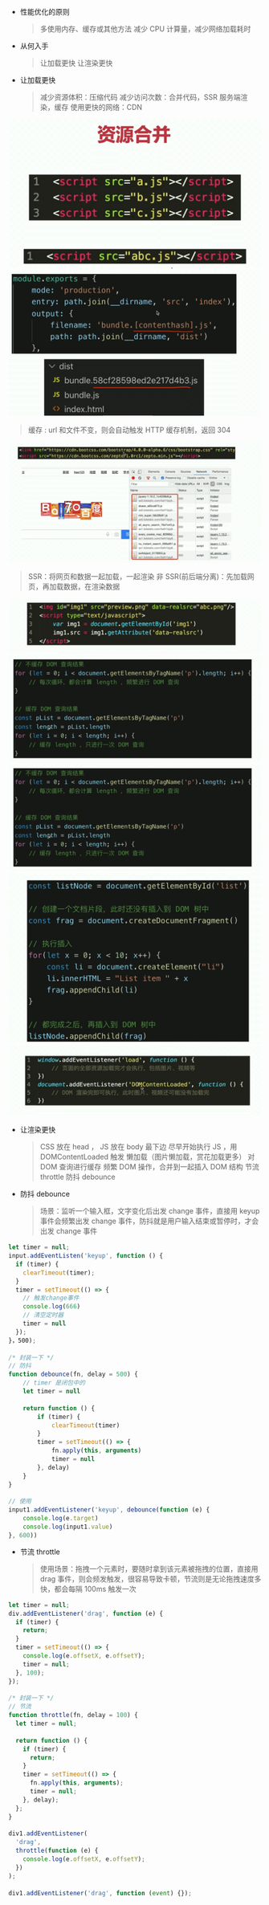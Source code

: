 - 性能优化的原则

  > 多使用内存、缓存或其他方法
  > 减少 CPU 计算量，减少网络加载耗时

- 从何入手

  > 让加载更快
  > 让渲染更快

- 让加载更快
  > 减少资源体积：压缩代码
  > 减少访问次数：合并代码，SSR 服务端渲染，缓存
  > 使用更快的网络：CDN

![资源合并](./resource/015/资源合并.png)
![缓存](./resource/015/缓存.png)

> 缓存 : url 和文件不变，则会自动触发 HTTP 缓存机制，返回 304

![CDN](./resource/015/CDN.png)

> SSR：将网页和数据一起加载，一起渲染
> 非 SSR(前后端分离)：先加载网页，再加载数据，在渲染数据

![懒加载](./resource/015/懒加载.png)
![懒加载](./resource/015/缓存DOM查询.png)
![懒加载](./resource/015/缓存DOM查询.png)
![懒加载](./resource/015/插入多个DOM结构.png)
![懒加载](./resource/015/尽早开始JS执行.png)

- 让渲染更快

  > CSS 放在 head ， JS 放在 body 最下边
  > 尽早开始执行 JS ，用 DOMContentLoaded 触发
  > 懒加载（图片懒加载，赏花加载更多）
  > 对 DOM 查询进行缓存
  > 频繁 DOM 操作，合并到一起插入 DOM 结构
  > 节流 throttle 防抖 debounce

- 防抖 debounce
  > 场景：监听一个输入框，文字变化后出发 change 事件，直接用 keyup 事件会频繁出发 change 事件，防抖就是用户输入结束或暂停时，才会出发 change 事件

```js
let timer = null;
input.addEventListen('keyup', function () {
  if (timer) {
    clearTimeout(timer);
  }
  timer = setTimeout(() => {
    // 触发change事件
    console.log(666)
    // 清空定时器
    timer = null
  });
}，500);

/* 封装一下 */
// 防抖
function debounce(fn, delay = 500) {
    // timer 是闭包中的
    let timer = null

    return function () {
        if (timer) {
            clearTimeout(timer)
        }
        timer = setTimeout(() => {
            fn.apply(this, arguments)
            timer = null
        }, delay)
    }
}

// 使用
input1.addEventListener('keyup', debounce(function (e) {
    console.log(e.target)
    console.log(input1.value)
}, 600))


```

- 节流 throttle
  > 使用场景：拖拽一个元素时，要随时拿到该元素被拖拽的位置，直接用 drag 事件，则会频发触发，很容易导致卡顿，节流则是无论拖拽速度多快，都会每隔 100ms 触发一次

```js
let timer = null;
div.addEventListener('drag', function (e) {
  if (timer) {
    return;
  }
  timer = setTimeout(() => {
    console.log(e.offsetX, e.offsetY);
    timer = null;
  }, 100);
});

/* 封装一下 */
// 节流
function throttle(fn, delay = 100) {
  let timer = null;

  return function () {
    if (timer) {
      return;
    }
    timer = setTimeout(() => {
      fn.apply(this, arguments);
      timer = null;
    }, delay);
  };
}

div1.addEventListener(
  'drag',
  throttle(function (e) {
    console.log(e.offsetX, e.offsetY);
  })
);

div1.addEventListener('drag', function (event) {});
```
